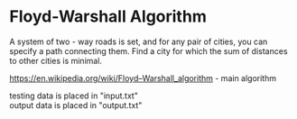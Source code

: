 <h1>Floyd-Warshall Algorithm</h1>
A system of two - way roads is set, and for any pair of cities, you can specify a path connecting them. Find a city for which the sum of distances to other cities is minimal.

https://en.wikipedia.org/wiki/Floyd–Warshall_algorithm - main algorithm

testing data is placed in "input.txt"
<br>
output data is placed in "output.txt"

